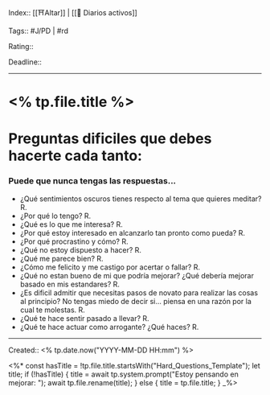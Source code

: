 Index:: [[⛩️Altar]] | [[🤺 Diarios activos]]

Tags:: #J/PD | #rd

Rating::

Deadline:: 

----------------------
# <% tp.file.title %>

# Preguntas dificiles que debes hacerte cada tanto:
### Puede que nunca tengas las respuestas...
- ¿Qué sentimientos oscuros tienes respecto al tema que quieres meditar?
R. 
- ¿Por qué lo tengo?
R. 
- ¿Qué es lo que me interesa?
R. 
- ¿Por qué estoy interesado en alcanzarlo tan pronto como pueda?
R.
- ¿Por qué procrastino y cómo?
R.
- ¿Qué no estoy dispuesto a hacer?
R.
- ¿Qué me parece bien?
R.
- ¿Cómo me felicito y me castigo por acertar o fallar?
R.
- ¿Qué no estan bueno de mi que podría mejorar? ¿Qué debería mejorar basado en mis estandares? 
R.
-  ¿Es dificil admitir que necesitas pasos de novato para realizar las cosas al principio? No tengas miedo de decir si... piensa en una razón por la cual te molestas.
R.
- ¿Qué te hace sentir pasado a llevar? 
R.
- ¿Qué te hace actuar como arrogante? ¿Qué haces?
R.


----------------

Created:: <% tp.date.now("YYYY-MM-DD HH:mm") %>

<%*
const hasTitle = !tp.file.title.startsWith("Hard_Questions_Template");
let title;
if (!hasTitle) {
	title = await tp.system.prompt("Estoy pensando en mejorar: ");
	await tp.file.rename(title);
} else {
	title = tp.file.title;
}
_%>